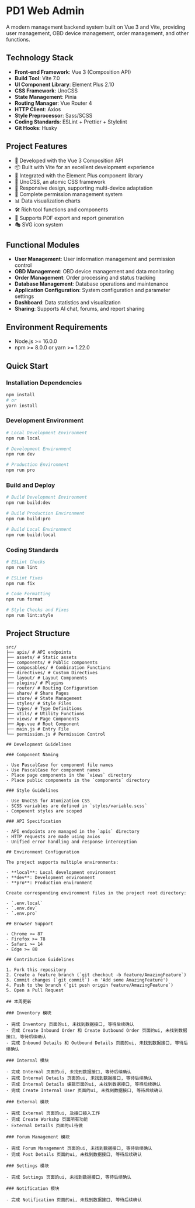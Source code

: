 # PD1 Web Admin

A modern management backend system built on Vue 3 and Vite, providing user management, OBD device management, order management, and other functions.

## Technology Stack

- **Front-end Framework**: Vue 3 (Composition API)
- **Build Tool**: Vite 7.0
- **UI Component Library**: Element Plus 2.10
- **CSS Framework**: UnoCSS
- **State Management**: Pinia
- **Routing Manager**: Vue Router 4
- **HTTP Client**: Axios
- **Style Preprocessor**: Sass/SCSS
- **Coding Standards**: ESLint + Prettier + Stylelint
- **Git Hooks**: Husky

## Project Features

- 🚀 Developed with the Vue 3 Composition API
- 📦 Built with Vite for an excellent development experience
- 🎨 Integrated with the Element Plus component library
- 🎯 UnoCSS, an atomic CSS framework
- 📱 Responsive design, supporting multi-device adaptation
- 🔐 Complete permission management system
- 📊 Data visualization charts
- 🛠 Rich tool functions and components
- 📄 Supports PDF export and report generation
- 🎭 SVG icon system

## Functional Modules

- **User Management**: User information management and permission control
- **OBD Management**: OBD device management and data monitoring
- **Order Management**: Order processing and status tracking
- **Database Management**: Database operations and maintenance
- **Application Configuration**: System configuration and parameter settings
- **Dashboard**: Data statistics and visualization
- **Sharing**: Supports AI chat, forums, and report sharing

## Environment Requirements

- Node.js >= 16.0.0
- npm >= 8.0.0 or yarn >= 1.22.0

## Quick Start

### Installation Dependencies

```bash
npm install
# or
yarn install
```

### Development Environment

```bash
# Local Development Environment
npm run local

# Development Environment
npm run dev

# Production Environment
npm run pro
```

### Build and Deploy

```bash
# Build Development Environment
npm run build:dev

# Build Production Environment
npm run build:pro

# Build Local Environment
npm run build:local
```

### Coding Standards

```bash
# ESLint Checks
npm run lint

# ESLint Fixes
npm run fix

# Code Formatting
npm run format

# Style Checks and Fixes
npm run lint:style
```

## Project Structure

```
src/
├── apis/ # API endpoints
├── assets/ # Static assets
├── components/ # Public components
├── composables/ # Combination Functions
├── directives/ # Custom Directives
├── layout/ # Layout Components
├── plugins/ # Plugins
├── router/ # Routing Configuration
├── share/ # Share Pages
├── store/ # State Management
├── styles/ # Style Files
├── types/ # Type Definitions
├── utils/ # Utility Functions
├── views/ # Page Components
├── App.vue # Root Component
├── main.js # Entry File
└── permission.js # Permission Control

## Development Guidelines

### Component Naming

- Use PascalCase for component file names
- Use PascalCase for component names
- Place page components in the `views` directory
- Place public components in the `components` directory

### Style Guidelines

- Use UnoCSS for Atomization CSS
- SCSS variables are defined in `styles/variable.scss`
- Component styles are scoped

### API Specification

- API endpoints are managed in the `apis` directory
- HTTP requests are made using axios
- Unified error handling and response interception

## Environment Configuration

The project supports multiple environments:

- **local**: Local development environment
- **dev**: Development environment
- **pro**: Production environment

Create corresponding environment files in the project root directory:

- `.env.local`
- `.env.dev`
- `.env.pro`

## Browser Support

- Chrome >= 87
- Firefox >= 78
- Safari >= 14
- Edge >= 88

## Contribution Guidelines

1. Fork this repository
2. Create a feature branch (`git checkout -b feature/AmazingFeature`)
3. Commit changes (`git commit`) -m 'Add some AmazingFeature')
4. Push to the branch (`git push origin feature/AmazingFeature`)
5. Open a Pull Request

## 本周更新

### Inventory 模块

- 完成 Inventory 页面的ui, 未找到数据接口, 等待后续确认
- 完成 Create Inbound Order 和 Create Outbound Order 页面的ui, 未找到数据接口, 等待后续确认
- 完成 Inbound Details 和 Outbound Details 页面的ui, 未找到数据接口, 等待后续确认

### Internal 模块

- 完成 Internal 页面的ui, 未找到数据接口, 等待后续确认
- 完成 Internal Details 页面的ui, 未找到数据接口, 等待后续确认
- 完成 Internal Details 编辑页面的ui, 未找到数据接口, 等待后续确认
- 完成 Create Internal User 页面的ui, 未找到数据接口, 等待后续确认

### External 模块

- 完成 External 页面的ui, 及接口接入工作
- 完成 Create Workshp 页面所有功能
- External Details 页面的ui待做

### Forum Management 模块

- 完成 Forum Management 页面的ui, 未找到数据接口, 等待后续确认
- 完成 Post Details 页面的ui, 未找到数据接口, 等待后续确认

### Settings 模块

- 完成 Settings 页面的ui, 未找到数据接口, 等待后续确认

### Notification 模块

- 完成 Notification 页面的ui, 未找到数据接口, 等待后续确认
```
